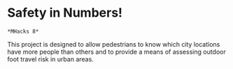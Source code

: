 # Safety in Numbers!
	*MHacks 8*

This project is designed to allow pedestrians to know which city locations have more people than others and to provide a means of assessing outdoor foot travel risk in urban areas.
